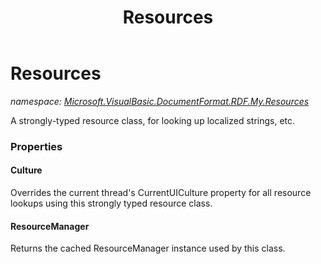 ﻿---
title: Resources
---

# Resources
_namespace: [Microsoft.VisualBasic.DocumentFormat.RDF.My.Resources](N-Microsoft.VisualBasic.DocumentFormat.RDF.My.Resources.html)_

A strongly-typed resource class, for looking up localized strings, etc.



### Properties

#### Culture
Overrides the current thread's CurrentUICulture property for all
 resource lookups using this strongly typed resource class.
#### ResourceManager
Returns the cached ResourceManager instance used by this class.

